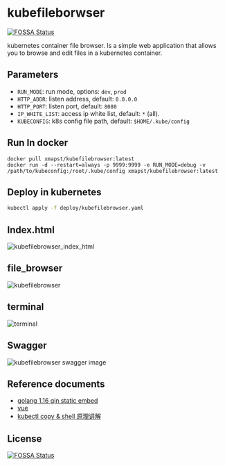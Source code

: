 # kubefileborwser
[![FOSSA Status](https://app.fossa.com/api/projects/git%2Bgithub.com%2Fxmapst%2Fkubefilebrowser.svg?type=shield)](https://app.fossa.com/projects/git%2Bgithub.com%2Fxmapst%2Fkubefilebrowser?ref=badge_shield)

kubernetes container file browser. Is a simple web application that allows you to browse and edit files in a kubernetes container. 

## Parameters

+ `RUN_MODE`: run mode, options: `dev`, `prod`
+ `HTTP_ADDR`: listen address, default: `0.0.0.0`
+ `HTTP_PORT`: listen port, default: `8080`
+ `IP_WHITE_LIST`: access ip white list, default: `*` (all).
+ `KUBECONFIG`: k8s config file path, default: `$HOME/.kube/config`

## Run In docker

```shell
docker pull xmapst/kubefilebrowser:latest
docker run -d --restart=always -p 9999:9999 -e RUN_MODE=debug -v /path/to/kubeconfig:/root/.kube/config xmapst/kubefilebrowser:latest
```

## Deploy in kubernetes

```bash
kubectl apply -f deploy/kubefilebrowser.yaml
```

## Index.html
![kubefilebrowser_index_html](https://raw.githubusercontent.com/xmapst/kubefilebrowser/main/img/index_html.jpg)

## file_browser
![kubefilebrowser](https://raw.githubusercontent.com/xmapst/kubefilebrowser/main/img/file_browser.jpg)

## terminal
![terminal](https://raw.githubusercontent.com/xmapst/kubefilebrowser/main/img/terminal.jpg)

## Swagger

![kubefilebrowser swagger image](https://raw.githubusercontent.com/xmapst/kubefilebrowser/main/img/swagger_index.jpg)

## Reference documents

+ [golang 1.16 gin static embed](https://mojotv.cn/golang/golang-html5-websocket-remote-desktop)
+ [vue](https://cli.vuejs.org/config/)
+ [kubectl copy & shell 原理讲解](https://www.yfdou.com/archives/kuberneteszhi-kubectlexeczhi-ling-gong-zuo-yuan-li-shi-xian-copyhe-webshellyi-ji-filebrowser.html)


## License
[![FOSSA Status](https://app.fossa.com/api/projects/git%2Bgithub.com%2Fxmapst%2Fkubefilebrowser.svg?type=large)](https://app.fossa.com/projects/git%2Bgithub.com%2Fxmapst%2Fkubefilebrowser?ref=badge_large)

